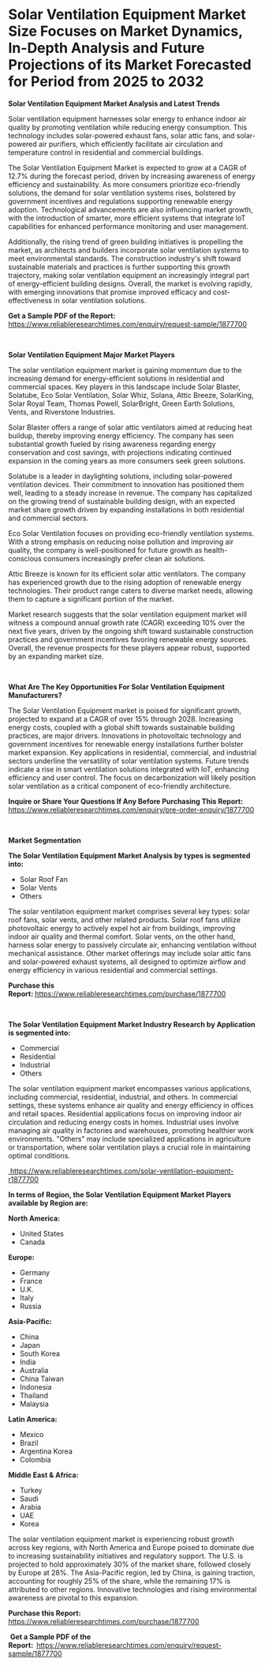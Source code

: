 <p><h1>Solar Ventilation Equipment Market Size Focuses on Market Dynamics, In-Depth Analysis and Future Projections of its Market Forecasted for Period from 2025 to 2032</h1></p><p><strong>Solar Ventilation Equipment Market Analysis and Latest Trends</strong></p>
<p><p>Solar ventilation equipment harnesses solar energy to enhance indoor air quality by promoting ventilation while reducing energy consumption. This technology includes solar-powered exhaust fans, solar attic fans, and solar-powered air purifiers, which efficiently facilitate air circulation and temperature control in residential and commercial buildings.</p><p>The Solar Ventilation Equipment Market is expected to grow at a CAGR of 12.7% during the forecast period, driven by increasing awareness of energy efficiency and sustainability. As more consumers prioritize eco-friendly solutions, the demand for solar ventilation systems rises, bolstered by government incentives and regulations supporting renewable energy adoption. Technological advancements are also influencing market growth, with the introduction of smarter, more efficient systems that integrate IoT capabilities for enhanced performance monitoring and user management.</p><p>Additionally, the rising trend of green building initiatives is propelling the market, as architects and builders incorporate solar ventilation systems to meet environmental standards. The construction industry's shift toward sustainable materials and practices is further supporting this growth trajectory, making solar ventilation equipment an increasingly integral part of energy-efficient building designs. Overall, the market is evolving rapidly, with emerging innovations that promise improved efficacy and cost-effectiveness in solar ventilation solutions.</p></p>
<p><strong>Get a Sample PDF of the Report:&nbsp;</strong> <a href="https://www.reliableresearchtimes.com/enquiry/request-sample/1877700?utm_campaign=2771&utm_medium=2&utm_source=Github&utm_content=ia&utm_term=12042025&utm_id=solar-ventilation-equipment">https://www.reliableresearchtimes.com/enquiry/request-sample/1877700</a></p>
<p>&nbsp;</p>
<p><strong>Solar Ventilation Equipment Major Market Players</strong></p>
<p><p>The solar ventilation equipment market is gaining momentum due to the increasing demand for energy-efficient solutions in residential and commercial spaces. Key players in this landscape include Solar Blaster, Solatube, Eco Solar Ventilation, Solar Whiz, Solana, Attic Breeze, SolarKing, Solar Royal Team, Thomas Powell, SolarBright, Green Earth Solutions, Vents, and Riverstone Industries.</p><p>Solar Blaster offers a range of solar attic ventilators aimed at reducing heat buildup, thereby improving energy efficiency. The company has seen substantial growth fueled by rising awareness regarding energy conservation and cost savings, with projections indicating continued expansion in the coming years as more consumers seek green solutions.</p><p>Solatube is a leader in daylighting solutions, including solar-powered ventilation devices. Their commitment to innovation has positioned them well, leading to a steady increase in revenue. The company has capitalized on the growing trend of sustainable building design, with an expected market share growth driven by expanding installations in both residential and commercial sectors.</p><p>Eco Solar Ventilation focuses on providing eco-friendly ventilation systems. With a strong emphasis on reducing noise pollution and improving air quality, the company is well-positioned for future growth as health-conscious consumers increasingly prefer clean air solutions. </p><p>Attic Breeze is known for its efficient solar attic ventilators. The company has experienced growth due to the rising adoption of renewable energy technologies. Their product range caters to diverse market needs, allowing them to capture a significant portion of the market.</p><p>Market research suggests that the solar ventilation equipment market will witness a compound annual growth rate (CAGR) exceeding 10% over the next five years, driven by the ongoing shift toward sustainable construction practices and government incentives favoring renewable energy sources. Overall, the revenue prospects for these players appear robust, supported by an expanding market size.</p></p>
<p>&nbsp;</p>
<p><strong>What Are The Key Opportunities For Solar Ventilation Equipment Manufacturers?</strong></p>
<p><p>The Solar Ventilation Equipment market is poised for significant growth, projected to expand at a CAGR of over 15% through 2028. Increasing energy costs, coupled with a global shift towards sustainable building practices, are major drivers. Innovations in photovoltaic technology and government incentives for renewable energy installations further bolster market expansion. Key applications in residential, commercial, and industrial sectors underline the versatility of solar ventilation systems. Future trends indicate a rise in smart ventilation solutions integrated with IoT, enhancing efficiency and user control. The focus on decarbonization will likely position solar ventilation as a critical component of eco-friendly architecture.</p></p>
<p><strong>Inquire or Share Your Questions If Any Before Purchasing This Report:</strong> <a href="https://www.reliableresearchtimes.com/enquiry/pre-order-enquiry/1877700?utm_campaign=2771&utm_medium=2&utm_source=Github&utm_content=ia&utm_term=12042025&utm_id=solar-ventilation-equipment">https://www.reliableresearchtimes.com/enquiry/pre-order-enquiry/1877700</a></p>
<p>&nbsp;</p>
<p><strong>Market Segmentation</strong></p>
<p><strong>The Solar Ventilation Equipment Market Analysis by types is segmented into:</strong></p>
<p><ul><li>Solar Roof Fan</li><li>Solar Vents</li><li>Others</li></ul></p>
<p><p>The solar ventilation equipment market comprises several key types: solar roof fans, solar vents, and other related products. Solar roof fans utilize photovoltaic energy to actively expel hot air from buildings, improving indoor air quality and thermal comfort. Solar vents, on the other hand, harness solar energy to passively circulate air, enhancing ventilation without mechanical assistance. Other market offerings may include solar attic fans and solar-powered exhaust systems, all designed to optimize airflow and energy efficiency in various residential and commercial settings.</p></p>
<p><strong>Purchase this Report:&nbsp;</strong><a href="https://www.reliableresearchtimes.com/purchase/1877700?utm_campaign=2771&utm_medium=2&utm_source=Github&utm_content=ia&utm_term=12042025&utm_id=solar-ventilation-equipment">https://www.reliableresearchtimes.com/purchase/1877700</a></p>
<p>&nbsp;</p>
<p><strong>The Solar Ventilation Equipment Market Industry Research by Application is segmented into:</strong></p>
<p><ul><li>Commercial</li><li>Residential</li><li>Industrial</li><li>Others</li></ul></p>
<p><p>The solar ventilation equipment market encompasses various applications, including commercial, residential, industrial, and others. In commercial settings, these systems enhance air quality and energy efficiency in offices and retail spaces. Residential applications focus on improving indoor air circulation and reducing energy costs in homes. Industrial uses involve managing air quality in factories and warehouses, promoting healthier work environments. "Others" may include specialized applications in agriculture or transportation, where solar ventilation plays a crucial role in maintaining optimal conditions.</p></p>
<p><a href="https://www.reliableresearchtimes.com/solar-ventilation-equipment-r1877700?utm_campaign=2771&utm_medium=2&utm_source=Github&utm_content=ia&utm_term=12042025&utm_id=solar-ventilation-equipment">&nbsp;https://www.reliableresearchtimes.com/solar-ventilation-equipment-r1877700</a></p>
<p><strong>In terms of Region, the Solar Ventilation Equipment Market Players available by Region are:</strong></p>
<p>
    <p> <strong> North America: </strong>
        <ul>
            <li>United States</li>
            <li>Canada</li>
        </ul>
        </p> 
    <p> <strong> Europe: </strong>
        <ul>
            <li>Germany</li>
            <li>France</li>
            <li>U.K.</li>
            <li>Italy</li>
            <li>Russia</li>
        </ul>
        </p> 
    <p> <strong> Asia-Pacific: </strong>
        <ul>
            <li>China</li>
            <li>Japan</li>
            <li>South Korea</li>
            <li>India</li>
            <li>Australia</li>
            <li>China Taiwan</li>
            <li>Indonesia</li>
            <li>Thailand</li>
            <li>Malaysia</li>
        </ul>
        </p> 
    <p> <strong> Latin America: </strong>
        <ul>
            <li>Mexico</li>
            <li>Brazil</li>
            <li>Argentina Korea</li>
            <li>Colombia</li>
        </ul>
        </p> 
    <p> <strong> Middle East & Africa: </strong>
        <ul>
            <li>Turkey</li>
            <li>Saudi</li>
            <li>Arabia</li>
            <li>UAE</li>
            <li>Korea</li>
        </ul>
    </p>
    </p>
<p><p>The solar ventilation equipment market is experiencing robust growth across key regions, with North America and Europe poised to dominate due to increasing sustainability initiatives and regulatory support. The U.S. is projected to hold approximately 30% of the market share, followed closely by Europe at 28%. The Asia-Pacific region, led by China, is gaining traction, accounting for roughly 25% of the share, while the remaining 17% is attributed to other regions. Innovative technologies and rising environmental awareness are pivotal to this expansion.</p></p>
<p><strong>Purchase this Report: </strong><a href="https://www.reliableresearchtimes.com/purchase/1877700?utm_campaign=2771&utm_medium=2&utm_source=Github&utm_content=ia&utm_term=12042025&utm_id=solar-ventilation-equipment">https://www.reliableresearchtimes.com/purchase/1877700</a></p>
<p>&nbsp;<strong>Get a Sample PDF of the Report:&nbsp;&nbsp;</strong><a href="https://www.reliableresearchtimes.com/enquiry/request-sample/1877700?utm_campaign=2771&utm_medium=2&utm_source=Github&utm_content=ia&utm_term=12042025&utm_id=solar-ventilation-equipment">https://www.reliableresearchtimes.com/enquiry/request-sample/1877700</a></p>
<p><strong></strong></p>
<p><p></p><p></p><p></p></p>